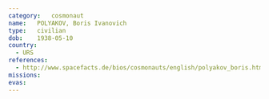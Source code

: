 ```yaml
---
category:	cosmonaut
name:	POLYAKOV, Boris Ivanovich 
type:	civilian
dob:	1938-05-10
country:
  - URS
references:
  - http://www.spacefacts.de/bios/cosmonauts/english/polyakov_boris.htm
missions:
evas:
---
```

